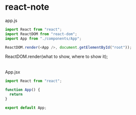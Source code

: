 # react-note
app.js
``` javascript
import React from "react";
import ReactDOM from "react-dom";
import App from "./components/App";

ReactDOM.render(<App />, document.getElementById("root"));
```

ReactDOM.render(what to show, where to show it);\
\
\
App.jsx
``` javascript
import React from "react"; 

function App() {
  return 
}

export default App;
```
